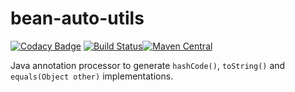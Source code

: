 # bean-auto-utils
[![Codacy Badge](https://api.codacy.com/project/badge/Grade/f712951f2e3841a6bcb214b062ff74e1)](https://www.codacy.com/app/dve/bean-auto-utils?utm_source=github.com&amp;utm_medium=referral&amp;utm_content=dve/bean-auto-utils&amp;utm_campaign=Badge_Grade) [![Build Status](https://travis-ci.org/dve/bean-auto-utils.svg?branch=master)](https://travis-ci.org/dve/bean-auto-utils)[![Maven Central](https://img.shields.io/maven-central/v/net.vergien.bau/bean-auto-utils-parent.svg)]()

Java annotation processor to generate `hashCode()`, `toString()` and `equals(Object other)` implementations.

